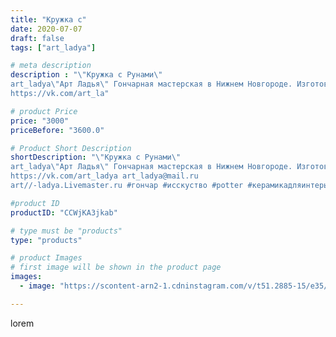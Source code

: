 ```yaml
---
title: "Кружка с"
date: 2020-07-07
draft: false
tags: ["art_ladya"]

# meta description
description : "\"Кружка с Рунами\" 
art_ladya\"Арт Ладья\" Гончарная мастерская в Нижнем Новгороде. Изготовление керамики и мастер//-классы по обучению. 
https://vk.com/art_la"

# product Price
price: "3000"
priceBefore: "3600.0"

# Product Short Description
shortDescription: "\"Кружка с Рунами\" 
art_ladya\"Арт Ладья\" Гончарная мастерская в Нижнем Новгороде. Изготовление керамики и мастер//-классы по обучению. 
https://vk.com/art_ladya art_ladya@mail.ru 
art//-ladya.Livemaster.ru #гончар #исскуство #potter #керамикадляинтерьера #керамикаручнаяработа #гончарнаямастерская #керамиканазаказ #handmade #посудаизглины #керамика #гончарнаяпосуда #эксклюзивнаякерамика #dishes #decor #ceramicar #mug #claygoods #tankard #earthenware #ceramic #design #кружка #magic #руны #ceramicart #магия #pint #clay #авторскаякерамика"

#product ID
productID: "CCWjKA3jkab"

# type must be "products"
type: "products"

# product Images
# first image will be shown in the product page
images:
  - image: "https://scontent-arn2-1.cdninstagram.com/v/t51.2885-15/e35/106509619_219144332485033_2092838924726424521_n.jpg?tp=1&_nc_ht=scontent-arn2-1.cdninstagram.com&_nc_cat=101&_nc_ohc=T3H6vl4J28oAX9EbkzT&ccb=7-4&oh=fbbabc78b491a01ab4fceb15168ffa19&oe=60853A99&_nc_sid=86f79a&ig_cache_key=MjM0ODIxODg3NTQ3NTAxOTQxOQ%3D%3D.2-ccb7-4"

---
```

lorem
